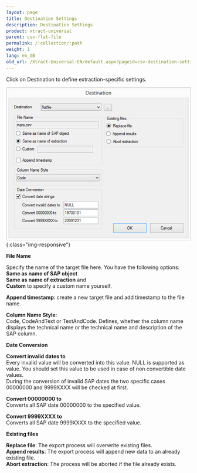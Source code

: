```yaml
---
layout: page
title: Destination Settings
description: Destination Settings
product: xtract-universal
parent: csv-flat-file
permalink: /:collection/:path
weight: 1
lang: en_GB
old_url: /Xtract-Universal-EN/default.aspx?pageid=csv-destination-settings
---
```


Click on Destination to define extraction-specific settings.

![XU_flatfile_csv_Destination](/img/content/XU_flatfile_csv_Destination.jpg){:class="img-responsive"}
        
           
**File Name**

Specify the name of the target file here. You have the following options:<br>
**Same as name of SAP object** <br>
**Same as name of extraction** and<br>
**Custom** to specify a custom name yourself.

**Append timestamp**: create a new target file and add timestamp to the file name.

**Column Name Style**:<br>
Code, CodeAndText or TextAndCode. Defines, whether the column name displays the technical name or the technical name and description of the SAP column.

**Date Conversion** 

**Convert invalid dates to**<br> 
Every invalid value will be converted into this value. NULL is supported as value. 
You should set this value to be used in case of non convertible date values.  
During the conversion of invalid SAP dates the two specific cases 00000000 and 9999XXXX will be checked at first. 

**Convert 00000000 to** <br>
Converts all SAP date 00000000 to the specified value. 

**Convert 9999XXXX to** <br>
Converts all SAP date 9999XXXX to the specified value.                                                
                          
**Existing files** 

**Replace file**: The export process will overwrite existing files.<br>
**Append results**: The export process will append new data to an already existing file.<br>
**Abort extraction**: The process will be aborted if the file already exists.  

